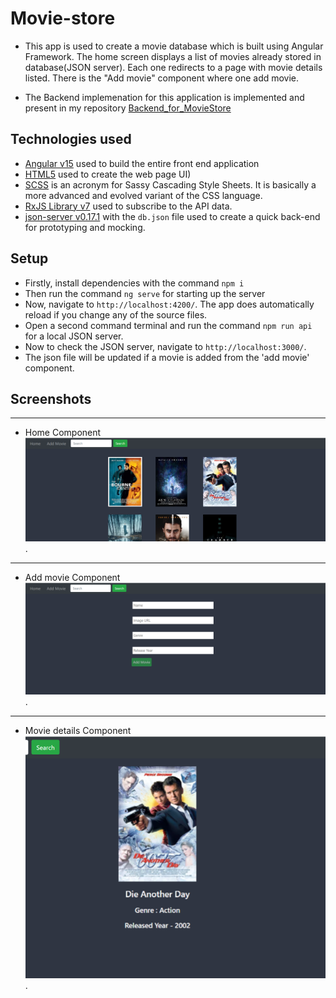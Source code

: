# Movie-store
* This app is used to create a movie database which is built using Angular Framework. The home screen displays a list of movies already stored in database(JSON server). Each one redirects to a page with movie details listed. There is the "Add movie" component where one add movie.

* The Backend implemenation for this application is implemented and present in my repository [Backend_for_MovieStore](https://github.com/tharun-coder1/Backend_for_MovieStore)
  
## Technologies used

* [Angular v15](https://angular.io/) used to build the entire front end application
* [HTML5](https://html.com/html5/) used to create the web page UI)
* [SCSS](https://sass-lang.com/)  is an acronym for Sassy Cascading Style Sheets. It is basically a more advanced and evolved variant of the CSS language.
* [RxJS Library v7](https://angular.io/guide/rx-library) used to subscribe to the API data.
* [json-server v0.17.1](https://www.npmjs.com/package/json-server) with the `db.json` file used to create a quick back-end for prototyping and mocking.

## Setup

* Firstly, install dependencies with the command `npm i`
* Then run the command `ng serve` for starting up the server
* Now, navigate to `http://localhost:4200/`. The app does automatically reload if you change any of the source files.
* Open a second command terminal and run the command `npm run api` for a local JSON server.
* Now to check the JSON server, navigate to `http://localhost:3000/`.
* The json file will be updated if a movie is added from the 'add movie' component.

## Screenshots
-------
* Home Component
![Home](./img/home.png).

-------
* Add movie Component
![Add Movie](./img/addmovie.png).

---------
* Movie details Component
![Movie Details](./img/moviedetail.png).
